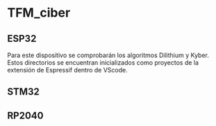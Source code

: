 # TFM_ciber

## ESP32

Para este dispositivo se comprobarán los algoritmos Dilithium y Kyber. Estos directorios se encuentran inicializados como proyectos de la extensión de Espressif dentro de VScode.
## STM32



## RP2040
